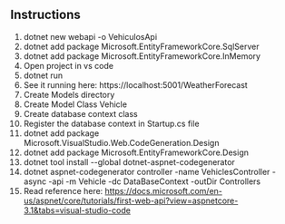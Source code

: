 ## Instructions

1. dotnet new webapi -o VehiculosApi
2. dotnet add package Microsoft.EntityFrameworkCore.SqlServer
3. dotnet add package Microsoft.EntityFrameworkCore.InMemory
4. Open project in vs code
5. dotnet run
6. See it running here: https://localhost:5001/WeatherForecast
7. Create Models directory
8. Create Model Class Vehicle
9. Create database context class
10. Register the database context in Startup.cs file
11. dotnet add package Microsoft.VisualStudio.Web.CodeGeneration.Design
12. dotnet add package Microsoft.EntityFrameworkCore.Design
13. dotnet tool install --global dotnet-aspnet-codegenerator
14. dotnet aspnet-codegenerator controller -name VehiclesController -async -api -m Vehicle -dc DataBaseContext -outDir Controllers
15. Read reference here: https://docs.microsoft.com/en-us/aspnet/core/tutorials/first-web-api?view=aspnetcore-3.1&tabs=visual-studio-code
